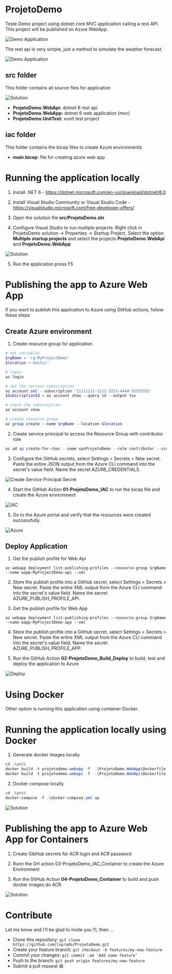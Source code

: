 # ProjetoDemo
Teste
Demo project using dotnet core MVC application calling a rest API. This project will be published on Azure WebApp.

![Demo Application](./images/img_app.png)

The rest api is very simple, just a method to simulate the weather forecast.

![Demo Application](./images/img_api.png)

## src folder
This folder contains all source files for application

![Solution](./images/img_sln.png)

- __ProjetoDemo.WebApi:__ dotnet 6 rest api
- __ProjetoDemo.WebApp:__ dotnet 6 web application (mvc)
- __ProjetoDemo.UnitTest:__ xunit test project

## iac folder
This folder contains the bicep files to create Azure environments

- __main.bicep:__ file for creating azure web app

# Running the application locally

1. Install .NET 6 - https://dotnet.microsoft.com/en-us/download/dotnet/6.0

2. Install Visual Studio Community or Visual Studio Code - https://visualstudio.microsoft.com/free-developer-offers/

3. Open the solution file __src/ProjetoDemo.sln__

4. Configure Visual Studio to run multiple projects. Right click in ProjetoDemo solution -> Properties -> Startup Project. Select the option __Multiple startup projects__ and select the projects __ProjetoDemo.WebApi__ and __ProjetoDemo.WebApp__

![Solution](./images/img_vs.png)

5. Run the application press F5

# Publishing the app to Azure Web App

If you want to publish this application to Azure using GitHub actions, follow these steps

## Create Azure environment

1. Create resource group for application

```powershell
# set variables
$rgName = 'rg-MyProjectDemo'
$location ='eastus'

# login
az login

# set the correct subscription
az account set --subscription '11111111-2222-3333-4444-55555555'
$SubscriptionId = az account show --query id --output tsv

# check the subscription
az account show

# create resource group
az group create --name $rgName --location $location
```

2. Create service principal to access the Resource Group with contributor role

```powershell
az ad sp create-for-rbac --name spnProjetoDemo --role contributor --scopes /subscriptions/$SubscriptionId/resourceGroups/$rgName --sdk-auth
```

3. Configure the GitHub secrets, select Settings > Secrets > New secret. Paste the entire JSON output from the Azure CLI command into the secret's value field. Name the secret AZURE_CREDENTIALS.

![Create Service Principal Secret](./images/img_spn.png)

4. Start the GitHub Action __01-ProjetoDemo_IAC__ to run the bicep file and create the Azure environment

![IAC](./images/img_gh_action_iac.png)

5. Go to the Azure portal and verify that the resources were created successfully.

![Azure](./images/img_azure.png)

## Deploy Application

1. Get the publish profile for Web Api
```
az webapp deployment list-publishing-profiles --resource-group $rgName --name wapp-MyProjectDemo-api --xml 
```

2. Store the publish profile into a GitHub secret, select Settings > Secrets > New secret. Paste the entire XML output from the Azure CLI command into the secret's value field. Name the secret AZURE_PUBLISH_PROFILE_API.

3. Get the publish profile for Web App
```
az webapp deployment list-publishing-profiles --resource-group $rgName --name wapp-MyProjectDemo-app --xml 
```

4. Store the publish profile into a GitHub secret, select Settings > Secrets > New secret. Paste the entire XML output from the Azure CLI command into the secret's value field. Name the secret AZURE_PUBLISH_PROFILE_APP.

5. Run the GitHub Action __02-ProjetoDemo_Build_Deploy__ to build, test and deploy the application to Azure

![Deploy](./images/img_gh_action_deploy.png)


# Using Docker

Other option is running this application using container Docker.

# Running the application locally using Docker

1. Generate docker images locally
```powershell
cd .\src\
docker build -t projetodemo.webapp -f  .\ProjetoDemo.WebApp\Dockerfile .
docker build -t projetodemo.webapi -f  .\ProjetoDemo.WebApi\Dockerfile .
```

2. Docker compose locally

```powershell
cd .\src\
docker-compose -f .\docker-compose.yml up
```

![Solution](./images/img_docker_compose.png)

# Publishing the app to Azure Web App for Containers

1. Create GibHub secrets for ACR login and ACR password

2. Runn the GH action 03-ProjetoDemo_IAC_Container to create the Azure Environment

3. Run the GitHub Action __04-ProjetoDemo_Container__ to build and push docker images do ACR

![Solution](./images/img_acr.png)

# Contribute
Let me know and I'll be glad to invite you !!!, then ...

- Clone this repository: ```git clone https://github.com/lsprado/ProjetoDemo.git```
- Create your feature branch: ```git checkout -b features/my-new-feature```
- Commit your changes: ```git commit -am 'Add some feature'```
- Push to the branch: ```git push origin features/my-new-feature```
- Submit a pull request 😄
